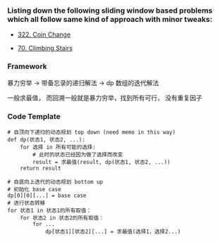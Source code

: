 ### Listing down the following sliding window based problems which all follow same kind of approach with minor tweaks:

* [322. Coin Change](https://leetcode.com/problems/coin-change/)

* [70. Climbing Stairs](https://leetcode.com/problems/climbing-stairs/)


### Framework

暴力穷举 -> 带备忘录的递归解法 -> dp 数组的迭代解法

一般求最值， 而回溯一般就是暴力穷举，找到所有可行， 没有重复因子

### Code Template

```python3
# 自顶向下递归的动态规划 top down (need memo in this way)
def dp(状态1, 状态2, ...):
    for 选择 in 所有可能的选择:
        # 此时的状态已经因为做了选择而改变
        result = 求最值(result, dp(状态1, 状态2, ...))
    return result

# 自底向上迭代的动态规划 bottom up
# 初始化 base case
dp[0][0][...] = base case
# 进行状态转移
for 状态1 in 状态1的所有取值：
    for 状态2 in 状态2的所有取值：
        for ...
            dp[状态1][状态2][...] = 求最值(选择1，选择2...)
```
